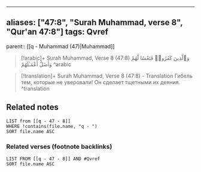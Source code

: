 
---
aliases: ["47:8", "Surah Muhammad, verse 8", "Qur'an 47:8"]
tags: Qvref
---

parent:: [[q - Muhammad (47)|Muhammad]]

> [!arabic]+ Surah Muhammad, Verse 8 (47:8)
> <span class="quran-arabic">وَٱلَّذِينَ كَفَرُوا۟ فَتَعْسًا لَّهُمْ وَأَضَلَّ أَعْمَـٰلَهُمْ</span>
^arabic

> [!translation]+ Surah Muhammad, Verse 8 (47:8) - Translation
> Гибель тем, которые не уверовали! Он сделает тщетными их деяния.
^translation



## Related notes
```dataview
LIST from [[q - 47 - 8]]
WHERE !contains(file.name, "q - ")
SORT file.name ASC
```

### Related verses (footnote backlinks)
```dataview
LIST FROM [[q - 47 - 8]] AND #Qvref
SORT file.name ASC
```

